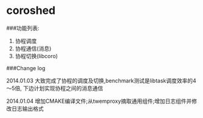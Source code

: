 coroshed
========

###功能列表:

1. 协程调度
2. 协程通信(消息)
3. 协程切换(libcoro)

###Change log

2014.01.03 大致完成了协程的调度及切换,benchmark测试是libtask调度效率的4～5倍,
            下边计划实现协程之间的消息通信

2014.01.04 增加CMAKE编译文件;从twemproxy摘取通用组件;增加日志组件并修改日志输出格式
